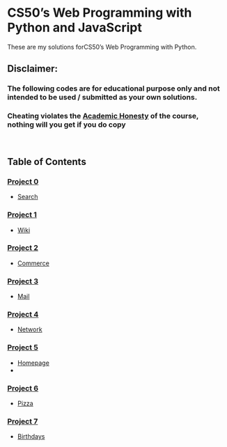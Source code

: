 # CS50’s Web Programming with Python and JavaScript

These are my solutions forCS50’s Web Programming with Python.

## Disclaimer:

### The following codes are for educational purpose only and not intended to be used / submitted as your own solutions.
### **Cheating violates the [Academic Honesty](https://cs50.harvard.edu/web/2020/honesty/) of the course, nothing will you get if you do copy**

<br/>

## Table of Contents
### [Project 0](https://cs50.harvard.edu/web/2020/Projects/0/search)
- [Search](search/)


### [Project 1](https://cs50.harvard.edu/web/2020/Projects/1/wiki)
- [Wiki](wiki/)


### [Project 2](https://cs50.harvard.edu/web/2022/Projects/2/commerce)
- [Commerce](commerce/)


### [Project 3](https://cs50.harvard.edu/web/2020/Projects/3/mail)
- [Mail](mail/)

### [Project 4](https://cs50.harvard.edu/web/projects/4/network/)
- [Network](project4/)

### [Project 5](https://cs50.harvard.edu/web/2020/Projects/3/mail) 
- [Homepage](homepage/)
- 
### [Project 6](https://cs50.harvard.edu/web/2020/Projects/3/mail)
- [Pizza](project3/)

### [Project 7](https://cs50.harvard.edu/web/projects/4/network/) 
- [Birthdays](birthdays/)


